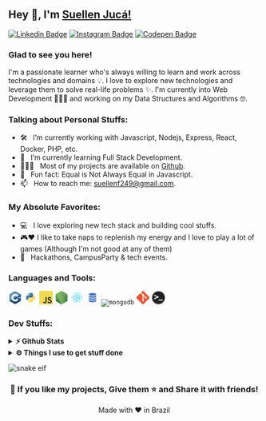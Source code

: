 ## Hey 👋, I'm [Suellen Jucá!](https://github.com/ssuellenjuca/)

[![Linkedin Badge](https://img.shields.io/badge/-LinkedIn-0e76a8?style=flat-square&logo=Linkedin&logoColor=white)](https://www.linkedin.com/in/suellen-sousa-juca/)
[![Instagram Badge](https://img.shields.io/badge/-Instagram-e4405f?style=flat-square&logo=Instagram&logoColor=white)](https://instagram.com/hermtica.sjuca/)
[![Codepen Badge](https://img.shields.io/badge/Codepen-000000?style=flat-square&logo=codepen&logoColor=white)](https://codepen.io/suellen-juca)

### Glad to see you here!

I'm a passionate learner who's always willing to learn and work across technologies and domains 💡. I love to explore new technologies and leverage them to solve real-life problems ✨. I'm currently into Web Development 👨🏻‍💻 and working on my Data Structures and Algorithms 🤓.

<img align="right" alt="" src="https://cdn.discordapp.com/attachments/767478208625901573/998056569193369680/gato-tecladoo_gif_398398.gif" />

### Talking about Personal Stuffs:

- 🛠 &nbsp; I’m currently working with Javascript, Nodejs, Express, React, Docker, PHP, etc.
- 🚀 &nbsp; I’m currently learning Full Stack Development.
- 👨🏻‍💻 &nbsp; Most of my projects are available on [Github](https://github.com/ssuellenjuca/).
- 👾 &nbsp; Fun fact: Equal is Not Always Equal in Javascript.
- 📫 &nbsp; How to reach me: suellenf249@gmail.com.

### My Absolute Favorites:

- 💻 &nbsp; I love exploring new tech stack and building cool stuffs.
- 🎮❤ I like to take naps to replenish my energy and I love to play a lot of games (Although I'm not good at any of them)
- 🍕 &nbsp; Hackathons, CampusParty & tech events.

### Languages and Tools:

<code><img height="27" src="https://raw.githubusercontent.com/github/explore/80688e429a7d4ef2fca1e82350fe8e3517d3494d/topics/cpp/cpp.png" alt="cpp"></code>
<code><img height="27" src="https://raw.githubusercontent.com/github/explore/80688e429a7d4ef2fca1e82350fe8e3517d3494d/topics/python/python.png" alt="python"></code>
<code><img height="27" src="https://raw.githubusercontent.com/github/explore/80688e429a7d4ef2fca1e82350fe8e3517d3494d/topics/javascript/javascript.png" alt="javascript"></code>
<code><img height="27" src="https://raw.githubusercontent.com/github/explore/80688e429a7d4ef2fca1e82350fe8e3517d3494d/topics/nodejs/nodejs.png" alt="nodejs"></code>
<code><img height="27" src="https://raw.githubusercontent.com/github/explore/80688e429a7d4ef2fca1e82350fe8e3517d3494d/topics/react/react.png" alt="react"></code>
<code><img height="27" src="https://raw.githubusercontent.com/github/explore/80688e429a7d4ef2fca1e82350fe8e3517d3494d/topics/sql/sql.png" alt="sql"></code>
<code><img height="27" src="https://encrypted-tbn0.gstatic.com/images?q=tbn%3AANd9GcSTTzPAw-55ssm1Im594xYZ9eRQu2JylrkYLg&usqp=CAU" alt="mongodb"></code>
<code><img height="27" src="https://raw.githubusercontent.com/devicons/devicon/master/icons/git/git-original.svg" alt="git"></code>
<code><img height="27" src="https://raw.githubusercontent.com/github/explore/80688e429a7d4ef2fca1e82350fe8e3517d3494d/topics/terminal/terminal.png" alt="terminal"></code>

<!--
<code><img height="25" src="https://raw.githubusercontent.com/github/explore/80688e429a7d4ef2fca1e82350fe8e3517d3494d/topics/sass/sass.png" alt="sass"></code>
-->

### Dev Stuffs:

<details>	
  <summary><b>⚡ Github Stats</b></summary>

  <br />
  <img height="180em" src="https://github-readme-stats.vercel.app/api?username=ssuellenjuca&show_icons=true&theme=discord_old_blurple&include_all_commits=true&count_private=true"/>
  <img height="180em" src="https://github-readme-stats.vercel.app/api/top-langs/?username=ssuellenjuca&layout=compact&langs_count=7&theme=discord_old_blurple"/>

</details>
 
<details>	
  <br />
  <summary><b>⚙️ Things I use to get stuff done</b></summary>
  	<ul>
  	    <li><b>OS:</b> Ubuntu 22.04</li>
  	    <li><b>Browser: </b> Firefox Web Browser</li>
	    <li><b>Code Editor:</b> VSCode - The best editor out there.</li>
	    <li><b>To Stay Updated:</b> Devmedia, Rocketseat, Linkedin and Instagram.</li>
	    <br />
	</ul>	
</details>

![snake eif](https://github.com/ssuellenjuca/ssuellenjuca/blob/output/github-contribution-grid-snake.svg)

<div align="center">

### 💙 If you like my projects, Give them ⭐ and Share it with friends!

Made with ❤️ in Brazil

</div>
